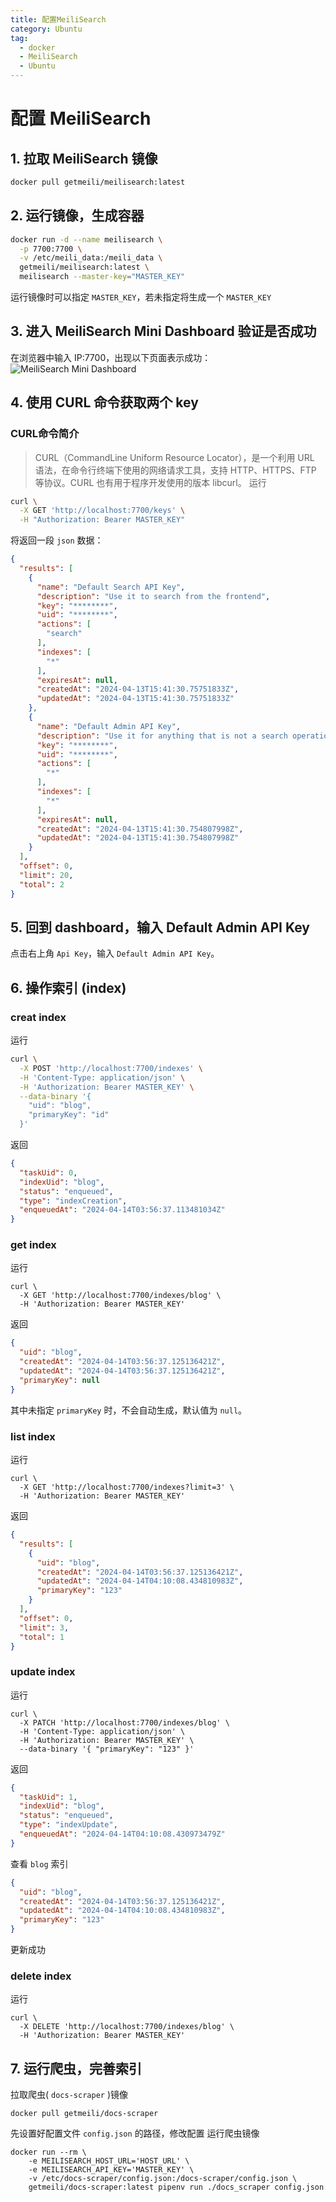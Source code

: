 ```yaml
---
title: 配置MeiliSearch
category: Ubuntu
tag:
  - docker
  - MeiliSearch
  - Ubuntu
---
```


# 配置 MeiliSearch
## 1. 拉取 MeiliSearch 镜像
```sh
docker pull getmeili/meilisearch:latest
```
## 2. 运行镜像，生成容器
```sh
docker run -d --name meilisearch \
  -p 7700:7700 \
  -v /etc/meili_data:/meili_data \
  getmeili/meilisearch:latest \
  meilisearch --master-key="MASTER_KEY"
```
运行镜像时可以指定 `MASTER_KEY`，若未指定将生成一个 `MASTER_KEY`
## 3. 进入 MeiliSearch Mini Dashboard 验证是否成功
在浏览器中输入 IP:7700，出现以下页面表示成功：\
![MeiliSearch Mini Dashboard](../../.vuepress/public/assets/images/dashboard.png)
## 4. 使用 CURL 命令获取两个 key
### CURL命令简介
>CURL（CommandLine Uniform Resource Locator），是一个利用 URL 语法，在命令行终端下使用的网络请求工具，支持 HTTP、HTTPS、FTP 等协议。CURL 也有用于程序开发使用的版本 libcurl。
运行
```sh
curl \
  -X GET 'http://localhost:7700/keys' \
  -H "Authorization: Bearer MASTER_KEY"
```
将返回一段 `json` 数据：
```json
{
  "results": [
    {
      "name": "Default Search API Key",
      "description": "Use it to search from the frontend",
      "key": "********",
      "uid": "********",
      "actions": [
        "search"
      ],
      "indexes": [
        "*"
      ],
      "expiresAt": null,
      "createdAt": "2024-04-13T15:41:30.75751833Z",
      "updatedAt": "2024-04-13T15:41:30.75751833Z"
    },
    {
      "name": "Default Admin API Key",
      "description": "Use it for anything that is not a search operation. Caution! Do not expose it on a public frontend",
      "key": "********",
      "uid": "********",
      "actions": [
        "*"
      ],
      "indexes": [
        "*"
      ],
      "expiresAt": null,
      "createdAt": "2024-04-13T15:41:30.754807998Z",
      "updatedAt": "2024-04-13T15:41:30.754807998Z"
    }
  ],
  "offset": 0,
  "limit": 20,
  "total": 2
}
```
## 5. 回到 dashboard，输入 Default Admin API Key
点击右上角 `Api Key`，输入 `Default Admin API Key`。
## 6. 操作索引 (index)
### creat index
运行
```sh
curl \
  -X POST 'http://localhost:7700/indexes' \
  -H 'Content-Type: application/json' \
  -H 'Authorization: Bearer MASTER_KEY' \
  --data-binary '{
    "uid": "blog",
    "primaryKey": "id"
  }'
```
返回
```json
{
  "taskUid": 0,
  "indexUid": "blog",
  "status": "enqueued",
  "type": "indexCreation",
  "enqueuedAt": "2024-04-14T03:56:37.113481034Z"
}
```
### get index
运行
```shell
curl \
  -X GET 'http://localhost:7700/indexes/blog' \
  -H 'Authorization: Bearer MASTER_KEY'
```
返回
```json
{
  "uid": "blog",
  "createdAt": "2024-04-14T03:56:37.125136421Z",
  "updatedAt": "2024-04-14T03:56:37.125136421Z",
  "primaryKey": null
}
```
其中未指定 `primaryKey` 时，不会自动生成，默认值为 `null`。
### list index
运行
```shell
curl \
  -X GET 'http://localhost:7700/indexes?limit=3' \
  -H 'Authorization: Bearer MASTER_KEY'
```
返回
```json
{
  "results": [
    {
      "uid": "blog",
      "createdAt": "2024-04-14T03:56:37.125136421Z",
      "updatedAt": "2024-04-14T04:10:08.434810983Z",
      "primaryKey": "123"
    }
  ],
  "offset": 0,
  "limit": 3,
  "total": 1
}
```
### update index
运行
```shell
curl \
  -X PATCH 'http://localhost:7700/indexes/blog' \
  -H 'Content-Type: application/json' \
  -H 'Authorization: Bearer MASTER_KEY' \
  --data-binary '{ "primaryKey": "123" }'
```
返回
```json
{
  "taskUid": 1,
  "indexUid": "blog",
  "status": "enqueued",
  "type": "indexUpdate",
  "enqueuedAt": "2024-04-14T04:10:08.430973479Z"
}
```
查看 `blog` 索引
```json
{
  "uid": "blog",
  "createdAt": "2024-04-14T03:56:37.125136421Z",
  "updatedAt": "2024-04-14T04:10:08.434810983Z",
  "primaryKey": "123"
}
```
更新成功
### delete index
运行
```shell
curl \
  -X DELETE 'http://localhost:7700/indexes/blog' \
  -H 'Authorization: Bearer MASTER_KEY'
```
## 7. 运行爬虫，完善索引
拉取爬虫( `docs-scraper` )镜像
```shell
docker pull getmeili/docs-scraper
```
先设置好配置文件 `config.json` 的路径，修改配置
运行爬虫镜像
```shell
docker run --rm \
    -e MEILISEARCH_HOST_URL='HOST_URL' \
    -e MEILISEARCH_API_KEY='MASTER_KEY' \
    -v /etc/docs-scraper/config.json:/docs-scraper/config.json \
    getmeili/docs-scraper:latest pipenv run ./docs_scraper config.json
```